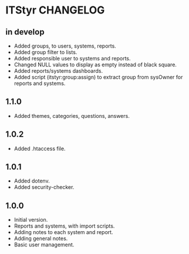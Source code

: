 # ITStyr CHANGELOG

## in develop

* Added groups, to users, systems, reports.
* Added group filter to lists.
* Added responsible user to systems and reports.
* Changed NULL values to display as empty instead of black square.
* Added reports/systems dashboards.
* Added script (itstyr:group:assign) to extract group from sysOwner for reports
  and systems.

## 1.1.0

* Added themes, categories, questions, answers.

## 1.0.2

* Added .htaccess file.

## 1.0.1

* Added dotenv.
* Added security-checker.

## 1.0.0

* Initial version.
* Reports and systems, with import scripts.
* Adding notes to each system and report.
* Adding general notes.
* Basic user management.
